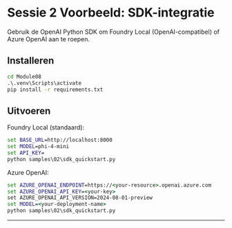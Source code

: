 <!--
CO_OP_TRANSLATOR_METADATA:
{
  "original_hash": "bf711f77cca7c5500e22ff5c032016f1",
  "translation_date": "2025-09-22T21:54:13+00:00",
  "source_file": "Module08/samples/02/README.md",
  "language_code": "nl"
}
-->
# Sessie 2 Voorbeeld: SDK-integratie

Gebruik de OpenAI Python SDK om Foundry Local (OpenAI-compatibel) of Azure OpenAI aan te roepen.

## Installeren
```cmd
cd Module08
.\.venv\Scripts\activate
pip install -r requirements.txt
```

## Uitvoeren
Foundry Local (standaard):
```cmd
set BASE_URL=http://localhost:8000
set MODEL=phi-4-mini
set API_KEY=
python samples\02\sdk_quickstart.py
```

Azure OpenAI:
```cmd
set AZURE_OPENAI_ENDPOINT=https://<your-resource>.openai.azure.com
set AZURE_OPENAI_API_KEY=<your-key>
set AZURE_OPENAI_API_VERSION=2024-08-01-preview
set MODEL=<your-deployment-name>
python samples\02\sdk_quickstart.py
```

---

